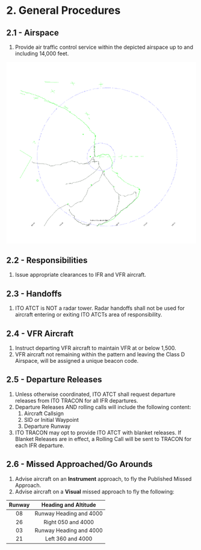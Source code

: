 # 2. General Procedures

## 2.1 - Airspace

1. Provide air traffic control service within the depicted airspace up to and including 14,000 feet.

![Hilo Airspace](../../airports/Hilo/img/hilo-airspace.png)

## 2.2 - Responsibilities

1. Issue appropriate clearances to IFR and VFR aircraft.

## 2.3 - Handoffs

1. ITO ATCT is NOT a radar tower. Radar handoffs shall not be used for aircraft entering or exiting ITO ATCTs area of responsibility.

## 2.4 - VFR Aircraft

1. Instruct departing VFR aircraft to maintain VFR at or below 1,500.
2. VFR aircraft not remaining within the pattern and leaving the Class D Airspace, will be assigned a unique beacon code.

## 2.5 - Departure Releases

1. Unless otherwise coordinated, ITO ATCT shall request departure releases from ITO TRACON for all IFR departures.
2. Departure Releases AND rolling calls will include the following content:
   1. Aircraft Callsign
   2. SID or Initial Waypoint
   3. Departure Runway
3. ITO TRACON may opt to provide ITO ATCT with blanket releases. If Blanket Releases are in effect, a Rolling Call will be sent to TRACON for each IFR departure.

## 2.6 - Missed Approached/Go Arounds

1. Advise aircraft on an **Instrument** approach, to fly the Published Missed Approach.
2. Advise aircraft on a **Visual** missed approach to fly the following:

| Runway | Heading and Altitude |
|:---:|:---:|
| 08 | Runway Heading and 4000 |
| 26 | Right 050 and 4000 |
| 03 | Runway Heading and 4000 |
| 21 | Left 360 and 4000 |
